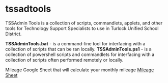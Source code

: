 # tssadtools
TSSAdmin Tools is a collection of scripts, commandlets, applets, and other tools for Technology Support Specialists to use in Turlock Unified School District.

**TSSAdminTools.bat** - is a command-line tool for interfacing with a collection of scripts that can be ran locally.
**TSSAdminTools.ps1** - is a collection of powershell scripts and commandlets for interfacing with a collection of scripts often performed remotely or locally.

Mileage Google Sheet that will calculate your monthly mileage
[Mileage Sheet](https://docs.google.com/spreadsheets/d/1fAAr9Fh9f4HQsTxY1TbzslgLfzt5aWVaggU-xe6F4vQ/copy)
